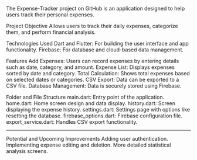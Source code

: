 The Expense-Tracker project on GitHub is an application designed to help users track their personal expenses.

Project Objective
  Allows users to track their daily expenses, categorize them, and perform financial analysis.

Technologies Used
  Dart and Flutter: For building the user interface and app functionality.
  Firebase: For database and cloud-based data management.

Features
  Add Expenses: Users can record expenses by entering details such as date, category, and amount.
  Expense List: Displays expenses sorted by date and category.
  Total Calculation: Shows total expenses based on selected dates or categories.
  CSV Export: Data can be exported to a CSV file.
  Database Management: Data is securely stored using Firebase.

Folder and File Structure
  main.dart: Entry point of the application.
  home.dart: Home screen design and data display.
  history.dart: Screen displaying the expense history.
  settings.dart: Settings page with options like resetting the database.
  firebase_options.dart: Firebase configuration file.
  export_service.dart: Handles CSV export functionality.

----------------------------------------------------------------------------------

Potential and Upcoming Improvements
  Adding user authentication.
  Implementing expense editing and deletion.
  More detailed statistical analysis screens.
